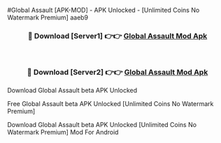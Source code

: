 #Global Assault [APK-MOD] - APK Unlocked - [Unlimited Coins No Watermark Premium] aaeb9



<div align="center">

<h3>🔴 Download [Server1] 👉👉 <a href="https://momento.my/?title=Global_Assault">Global Assault Mod Apk</a></h3><br>

<h3>🔴 Download [Server2] 👉👉 <a href="https://momento.my/?title=Global_Assault">Global Assault Mod Apk</a></h3>
</div>



Download Global Assault beta APK Unlocked

Free Global Assault beta APK Unlocked [Unlimited Coins No Watermark Premium]

Download Global Assault beta APK Unlocked [Unlimited Coins No Watermark Premium] Mod For Android
